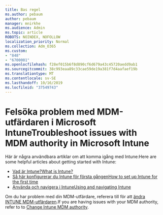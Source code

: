 ```yaml
---
title: Bas regel
ms.author: pebaum
author: pebaum
manager: mnirkhe
ms.audience: Admin
ms.topic: article
ROBOTS: NOINDEX, NOFOLLOW
localization_priority: Normal
ms.collection: Adm_O365
ms.custom:
- "848"
- "6700001"
ms.openlocfilehash: f28ef015b6f8d890cf6d679a43c45720aedd9ab1
ms.sourcegitcommit: 38c993eaa89c33cae59de19a381f7d4aafaef19b
ms.translationtype: MT
ms.contentlocale: sv-SE
ms.lasthandoff: 10/16/2019
ms.locfileid: "37549743"
---
```

# <a name="troubleshoot-issues-with-mdm-authority-in-microsoft-intune"></a><span data-ttu-id="fed9e-102">Felsöka problem med MDM-utfärdaren i Microsoft Intune</span><span class="sxs-lookup"><span data-stu-id="fed9e-102">Troubleshoot issues with MDM authority in Microsoft Intune</span></span>

<span data-ttu-id="fed9e-103">Här är några användbara artiklar om att komma igång med Intune:</span><span class="sxs-lookup"><span data-stu-id="fed9e-103">Here are some helpful articles about getting started with Intune:</span></span>

- [<span data-ttu-id="fed9e-104">Vad är Intune?</span><span class="sxs-lookup"><span data-stu-id="fed9e-104">What is Intune?</span></span>](https://docs.microsoft.com/intune/what-is-intune)
- [<span data-ttu-id="fed9e-105">Så här konfigurerar du Intune för första gången</span><span class="sxs-lookup"><span data-stu-id="fed9e-105">How to set up Intune for the first time</span></span>](https://docs.microsoft.com/intune/setup-steps)
- [<span data-ttu-id="fed9e-106">Använda och navigera i Intune</span><span class="sxs-lookup"><span data-stu-id="fed9e-106">Using and navigating Intune</span></span>](https://docs.microsoft.com/intune/tutorial-walkthrough-intune-portal)

<span data-ttu-id="fed9e-107">Om du har problem med din MDM-utfärdare, referera till för att [ändra INTUNE MDM-utfärdaren](https://docs.microsoft.com/alchemyinsights/change-mdm-authority).</span><span class="sxs-lookup"><span data-stu-id="fed9e-107">If you are having issues with your MDM authority, refer to to [Change Intune MDM authority](https://docs.microsoft.com/alchemyinsights/change-mdm-authority).</span></span>
